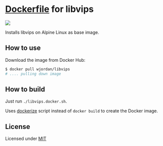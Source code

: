 # [Dockerfile](https://registry.hub.docker.com/u/wjordan/libvips/) for libvips
[![](https://badge.imagelayers.io/wjordan/libvips:latest.svg)](https://imagelayers.io/?images=wjordan/libvips:latest 'wjordan/libvips:latest')

Installs libvips on Alpine Linux as base image.

## How to use

Download the image from Docker Hub:

```bash
$ docker pull wjordan/libvips
# .... pulling down image
```

## How to build

Just run `./libvips.docker.sh`.

Uses [dockerize](https://github.com/docker/docker/issues/14080#issuecomment-132841442) script instead of `docker build` to create the Docker image.

## License

Licensed under [MIT](http://opensource.org/licenses/mit-license.html)
